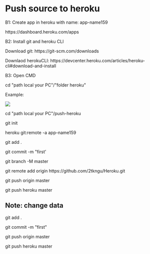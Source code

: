 <h1>Push source to heroku</h1>
<p>B1: Create app in heroku with name: app-name159</p>
<p>https://dashboard.heroku.com/apps</p>
<p>B2: Install git and heroku CLI</p>
<p>Download git: https://git-scm.com/downloads</p>
<p>Downlaod herokuCLI: https://devcenter.heroku.com/articles/heroku-cli#download-and-install</p>
<p>B3: Open CMD</p>
<p> cd "path local your PC"/"folder heroku"</p>
<p> Example: </p>
<img src="https://user-images.githubusercontent.com/83626285/141909728-eca553de-09e9-4afd-b64f-d2f3d5b7ed8d.png"/>
<p>cd "path local your PC"/push-heroku</p>
<p>git init</p>
<p>heroku git:remote -a app-name159</p>
<p>git add .</p>
<p>git commit -m "first'</p>
<p>git branch -M master</p>
<p>git remote add origin https://github.com/2tkngu/Heroku.git</p>
<p>git push origin master</p>
<p>git push heroku master</p>

<h2>Note: change data</h2>
<p>git add .</p>
<p>git commit -m "first"</p>
<p>git push origin master</p>
<p>git push heroku master</p>
